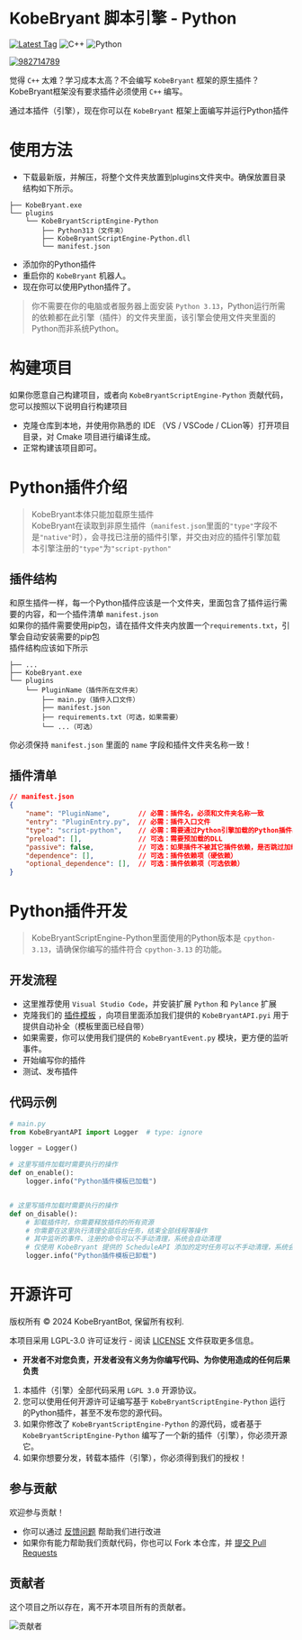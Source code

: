 # KobeBryant 脚本引擎 - Python

[![Latest Tag](https://img.shields.io/github/v/tag/KobeBryantBot/KobeBryantScriptEngine-Python?label=最新版本&style=for-the-badge)](https://github.com/KobeBryantBot/KobeBryantScriptEngine-Python/releases) 
![C++](https://img.shields.io/badge/C++-23-blue?logo=C%2B%2B&logoColor=41a3ed&style=for-the-badge)
![Python](https://img.shields.io/badge/python-3.13-blue?logo=python&logoColor=edb641&style=for-the-badge)
  
[![982714789](https://img.shields.io/badge/QQ交流群%20982714789-pink?style=for-the-badge&logo=tencent%20qq)](https://qm.qq.com/q/78bKZ18A9O)

觉得 `C++` 太难？学习成本太高？不会编写 `KobeBryant` 框架的原生插件？  
KobeBryant框架没有要求插件必须使用 `C++` 编写。  

通过本插件（引擎），现在你可以在 `KobeBryant` 框架上面编写并运行Python插件


# 使用方法

- 下载最新版，并解压，将整个文件夹放置到plugins文件夹中。确保放置目录结构如下所示。
```text
├── KobeBryant.exe
└── plugins
    └── KobeBryantScriptEngine-Python
        ├── Python313（文件夹）
        ├── KobeBryantScriptEngine-Python.dll
        └── manifest.json
```
- 添加你的Python插件
- 重启你的 `KobeBryant` 机器人。
- 现在你可以使用Python插件了。

> 你不需要在你的电脑或者服务器上面安装 `Python 3.13`，Python运行所需的依赖都在此引擎（插件）的文件夹里面，该引擎会使用文件夹里面的Python而非系统Python。

# 构建项目
如果你愿意自己构建项目，或者向 `KobeBryantScriptEngine-Python` 贡献代码，您可以按照以下说明自行构建项目

- 克隆仓库到本地，并使用你熟悉的 IDE （VS / VSCode / CLion等）打开项目目录，对 Cmake 项目进行编译生成。
- 正常构建该项目即可。 

# Python插件介绍

> KobeBryant本体只能加载原生插件  
> KobeBryant在读取到非原生插件（`manifest.json`里面的`"type"`字段不是`"native"`时），会寻找已注册的插件引擎，并交由对应的插件引擎加载  
> 本引擎注册的`"type"`为`"script-python"`

## 插件结构

和原生插件一样，每一个Python插件应该是一个文件夹，里面包含了插件运行需要的内容，和一个插件清单 `manifest.json`  
如果你的插件需要使用pip包，请在插件文件夹内放置一个`requirements.txt`，引擎会自动安装需要的pip包  
插件结构应该如下所示

```text
├── ...
├── KobeBryant.exe
└── plugins
    └── PluginName（插件所在文件夹）
        ├── main.py（插件入口文件）
        ├── manifest.json
        ├── requirements.txt（可选，如果需要）
        └── ...（可选）
``` 

你必须保持 `manifest.json` 里面的 `name` 字段和插件文件夹名称一致！

## 插件清单

```json
// manifest.json
{
    "name": "PluginName",       // 必需：插件名，必须和文件夹名称一致
    "entry": "PluginEntry.py",  // 必需：插件入口文件
    "type": "script-python",    // 必需：需要通过Python引擎加载的Python插件必须填"script-python"
    "preload": [],              // 可选：需要预加载的DLL
    "passive": false,           // 可选：如果插件不被其它插件依赖，是否跳过加载（一般纯前置插件才填写true）
    "dependence": [],           // 可选：插件依赖项（硬依赖）
    "optional_dependence": [],  // 可选：插件依赖项（可选依赖）
}
```

# Python插件开发
> KobeBryantScriptEngine-Python里面使用的Python版本是 `cpython-3.13`，请确保你编写的插件符合 `cpython-3.13` 的功能。  

## 开发流程
- 这里推荐使用 `Visual Studio Code`，并安装扩展 `Python` 和 `Pylance` 扩展
- 克隆我们的 [插件模板](https://github.com/KobeBryantBot/Python-Plugin-Template) ，向项目里面添加我们提供的 `KobeBryantAPI.pyi` 用于提供自动补全（模板里面已经自带）
- 如果需要，你可以使用我们提供的 `KobeBryantEvent.py` 模块，更方便的监听事件。
- 开始编写你的插件
- 测试、发布插件

## 代码示例
```Python
# main.py
from KobeBryantAPI import Logger  # type: ignore

logger = Logger()

# 这里写插件加载时需要执行的操作
def on_enable():
    logger.info("Python插件模板已加载")


# 这里写插件加载时需要执行的操作
def on_disable():
    # 卸载插件时，你需要释放插件的所有资源
    # 你需要在这里执行清理全部后台任务，结束全部线程等操作
    # 其中监听的事件、注册的命令可以不手动清理，系统会自动清理
    # 仅使用 KobeBryant 提供的 ScheduleAPI 添加的定时任务可以不手动清理，系统会自动清理
    logger.info("Python插件模板已卸载")
```

# 开源许可

版权所有 © 2024 KobeBryantBot, 保留所有权利.

本项目采用 LGPL-3.0 许可证发行 - 阅读 [LICENSE](LICENSE) 文件获取更多信息。   

- **开发者不对您负责，开发者没有义务为你编写代码、为你使用造成的任何后果负责**
1. 本插件（引擎）全部代码采用 `LGPL 3.0` 开源协议。
2. 您可以使用任何开源许可证编写基于 `KobeBryantScriptEngine-Python` 运行的Python插件，甚至不发布您的源代码。
3. 如果你修改了 `KobeBryantScriptEngine-Python` 的源代码，或者基于 `KobeBryantScriptEngine-Python` 编写了一个新的插件（引擎），你必须开源它。
4. 如果你想要分发，转载本插件（引擎），你必须得到我们的授权！

## 参与贡献

欢迎参与贡献！  

- 你可以通过 [反馈问题](https://github.com/KobeBryantBot/KobeBryantScriptEngine-Python/issues/new/choose) 帮助我们进行改进  
- 如果你有能力帮助我们贡献代码，你也可以 Fork 本仓库，并 [提交 Pull Requests](https://github.com/KobeBryantBot/KobeBryantScriptEngine-Python/compare)

## 贡献者

这个项目之所以存在，离不开本项目所有的贡献者。

![贡献者](https://contrib.rocks/image?repo=KobeBryantBot/KobeBryantScriptEngine-Python)